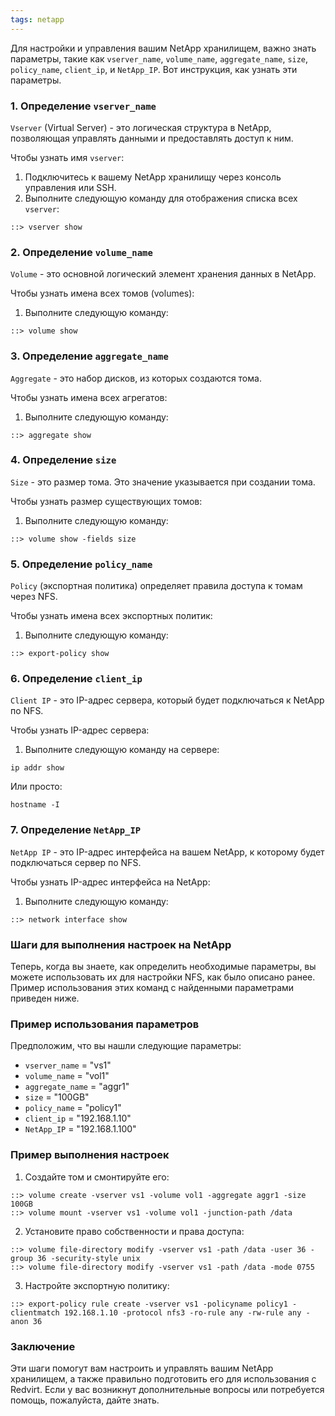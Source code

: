 ```yaml
---
tags: netapp
---
```

Для настройки и управления вашим NetApp хранилищем, важно знать параметры, такие как `vserver_name`, `volume_name`, `aggregate_name`, `size`, `policy_name`, `client_ip`, и `NetApp_IP`. Вот инструкция, как узнать эти параметры.

### 1. Определение `vserver_name`
`Vserver` (Virtual Server) - это логическая структура в NetApp, позволяющая управлять данными и предоставлять доступ к ним.

Чтобы узнать имя `vserver`:
1. Подключитесь к вашему NetApp хранилищу через консоль управления или SSH.
2. Выполните следующую команду для отображения списка всех `vserver`:

```shell
::> vserver show
```

### 2. Определение `volume_name`
`Volume` - это основной логический элемент хранения данных в NetApp.

Чтобы узнать имена всех томов (volumes):
1. Выполните следующую команду:

```shell
::> volume show
```

### 3. Определение `aggregate_name`
`Aggregate` - это набор дисков, из которых создаются тома.

Чтобы узнать имена всех агрегатов:
1. Выполните следующую команду:

```shell
::> aggregate show
```

### 4. Определение `size`
`Size` - это размер тома. Это значение указывается при создании тома.

Чтобы узнать размер существующих томов:
1. Выполните следующую команду:

```shell
::> volume show -fields size
```

### 5. Определение `policy_name`
`Policy` (экспортная политика) определяет правила доступа к томам через NFS.

Чтобы узнать имена всех экспортных политик:
1. Выполните следующую команду:

```shell
::> export-policy show
```

### 6. Определение `client_ip`
`Client IP` - это IP-адрес сервера, который будет подключаться к NetApp по NFS.

Чтобы узнать IP-адрес сервера:
1. Выполните следующую команду на сервере:

```shell
ip addr show
```

Или просто:

```shell
hostname -I
```

### 7. Определение `NetApp_IP`
`NetApp IP` - это IP-адрес интерфейса на вашем NetApp, к которому будет подключаться сервер по NFS.

Чтобы узнать IP-адрес интерфейса на NetApp:
1. Выполните следующую команду:

```shell
::> network interface show
```

### Шаги для выполнения настроек на NetApp
Теперь, когда вы знаете, как определить необходимые параметры, вы можете использовать их для настройки NFS, как было описано ранее. Пример использования этих команд с найденными параметрами приведен ниже.

### Пример использования параметров
Предположим, что вы нашли следующие параметры:
- `vserver_name` = "vs1"
- `volume_name` = "vol1"
- `aggregate_name` = "aggr1"
- `size` = "100GB"
- `policy_name` = "policy1"
- `client_ip` = "192.168.1.10"
- `NetApp_IP` = "192.168.1.100"

### Пример выполнения настроек
1. Создайте том и смонтируйте его:

```shell
::> volume create -vserver vs1 -volume vol1 -aggregate aggr1 -size 100GB
::> volume mount -vserver vs1 -volume vol1 -junction-path /data
```

2. Установите право собственности и права доступа:

```shell
::> volume file-directory modify -vserver vs1 -path /data -user 36 -group 36 -security-style unix
::> volume file-directory modify -vserver vs1 -path /data -mode 0755
```

3. Настройте экспортную политику:

```shell
::> export-policy rule create -vserver vs1 -policyname policy1 -clientmatch 192.168.1.10 -protocol nfs3 -ro-rule any -rw-rule any -anon 36
```

### Заключение
Эти шаги помогут вам настроить и управлять вашим NetApp хранилищем, а также правильно подготовить его для использования с Redvirt. Если у вас возникнут дополнительные вопросы или потребуется помощь, пожалуйста, дайте знать.